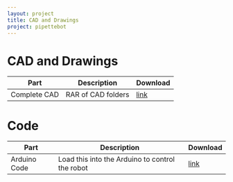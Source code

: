 ```yaml
---
layout: project
title: CAD and Drawings
project: pipettebot
---
```


CAD and Drawings
==========

<table class="table table-striped table-bordered">
	<thead>
		<tr>
			<th>Part</th>
			<th>Description</th>
			<th>Download</th>	
		</tr>
	</thead>
	<tbody>
		<tr>
			<td>Complete CAD</td>
			<td>RAR of CAD folders</td>
			<td>
				<a target="_blank" href="/downloads/pipettebot/PipettebotCAD.rar">link</a>
			</td>
		</tr>
	</tbody>
</table>



Code
==========

<table class="table table-striped table-bordered">
	<thead>
		<tr>
			<th>Part</th>
			<th>Description</th>
			<th>Download</th>	
		</tr>
	</thead>
	<tbody>
		<tr>
			<td>Arduino Code</td>
			<td>Load this into the Arduino to control the robot</td>
			<td>
				<a target="_blank" href="/downloads/pipettebot/PipettebotCode.ino">link</a>
			</td>
		</tr>
	</tbody>
</table>